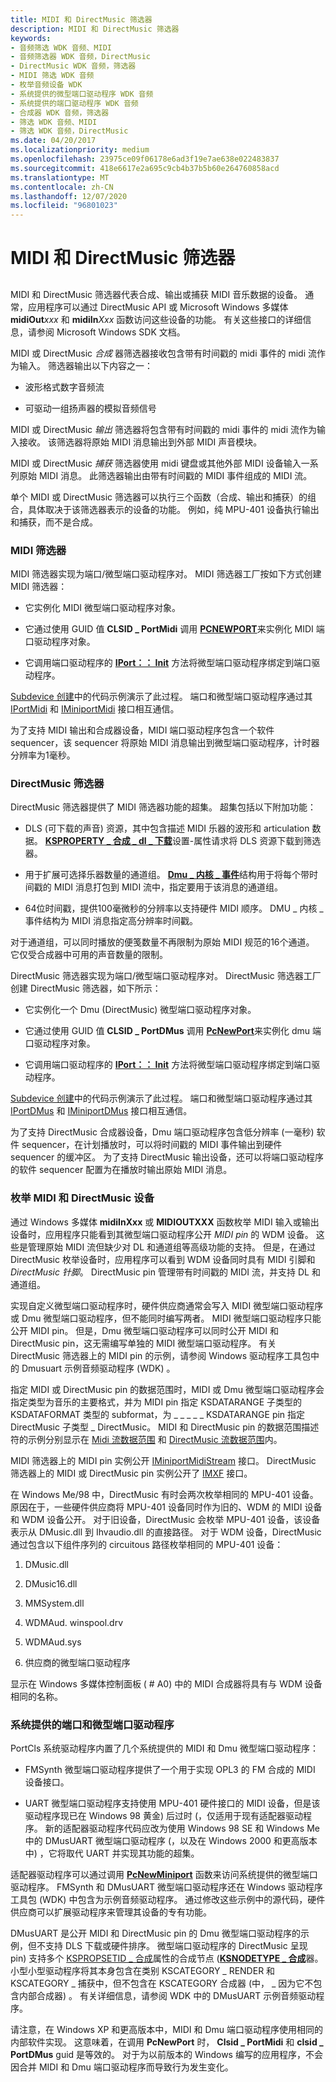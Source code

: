 ```yaml
---
title: MIDI 和 DirectMusic 筛选器
description: MIDI 和 DirectMusic 筛选器
keywords:
- 音频筛选 WDK 音频、MIDI
- 音频筛选器 WDK 音频，DirectMusic
- DirectMusic WDK 音频，筛选器
- MIDI 筛选 WDK 音频
- 枚举音频设备 WDK
- 系统提供的微型端口驱动程序 WDK 音频
- 系统提供的端口驱动程序 WDK 音频
- 合成器 WDK 音频，筛选器
- 筛选 WDK 音频、MIDI
- 筛选 WDK 音频，DirectMusic
ms.date: 04/20/2017
ms.localizationpriority: medium
ms.openlocfilehash: 23975ce09f06178e6ad3f19e7ae638e022483837
ms.sourcegitcommit: 418e6617e2a695c9cb4b37b5b60e264760858acd
ms.translationtype: MT
ms.contentlocale: zh-CN
ms.lasthandoff: 12/07/2020
ms.locfileid: "96801023"
---
```

# <a name="midi-and-directmusic-filters"></a>MIDI 和 DirectMusic 筛选器


## <span id="midi_and_directmusic_filters"></span><span id="MIDI_AND_DIRECTMUSIC_FILTERS"></span>


MIDI 和 DirectMusic 筛选器代表合成、输出或捕获 MIDI 音乐数据的设备。 通常，应用程序可以通过 DirectMusic API 或 Microsoft Windows 多媒体 **midiOut**_xxx_ 和 **midiIn**_Xxx_ 函数访问这些设备的功能。 有关这些接口的详细信息，请参阅 Microsoft Windows SDK 文档。

MIDI 或 DirectMusic *合成* 器筛选器接收包含带有时间戳的 midi 事件的 midi 流作为输入。 筛选器输出以下内容之一：

-   波形格式数字音频流

-   可驱动一组扬声器的模拟音频信号

MIDI 或 DirectMusic *输出* 筛选器将包含带有时间戳的 midi 事件的 midi 流作为输入接收。 该筛选器将原始 MIDI 消息输出到外部 MIDI 声音模块。

MIDI 或 DirectMusic *捕获* 筛选器使用 midi 键盘或其他外部 MIDI 设备输入一系列原始 MIDI 消息。 此筛选器输出由带有时间戳的 MIDI 事件组成的 MIDI 流。

单个 MIDI 或 DirectMusic 筛选器可以执行三个函数（合成、输出和捕获）的组合，具体取决于该筛选器表示的设备的功能。 例如，纯 MPU-401 设备执行输出和捕获，而不是合成。

### <a name="span-idmidi_filterspanspan-idmidi_filterspanspan-idmidi_filterspanmidi-filter"></a><span id="MIDI_Filter"></span><span id="midi_filter"></span><span id="MIDI_FILTER"></span>MIDI 筛选器

MIDI 筛选器实现为端口/微型端口驱动程序对。 MIDI 筛选器工厂按如下方式创建 MIDI 筛选器：

-   它实例化 MIDI 微型端口驱动程序对象。

-   它通过使用 GUID 值 **CLSID \_ PortMidi** 调用 [**PCNEWPORT**](/windows-hardware/drivers/ddi/portcls/nf-portcls-pcnewport)来实例化 MIDI 端口驱动程序对象。

-   它调用端口驱动程序的 [**IPort：： Init**](/windows-hardware/drivers/ddi/portcls/nf-portcls-iport-init) 方法将微型端口驱动程序绑定到端口驱动程序。

[Subdevice 创建](subdevice-creation.md)中的代码示例演示了此过程。 端口和微型端口驱动程序通过其 [IPortMidi](/windows-hardware/drivers/ddi/portcls/nn-portcls-iportmidi) 和 [IMiniportMidi](/windows-hardware/drivers/ddi/portcls/nn-portcls-iminiportmidi) 接口相互通信。

为了支持 MIDI 输出和合成器设备，MIDI 端口驱动程序包含一个软件 sequencer，该 sequencer 将原始 MIDI 消息输出到微型端口驱动程序，计时器分辨率为1毫秒。

### <a name="span-iddirectmusic_filterspanspan-iddirectmusic_filterspanspan-iddirectmusic_filterspandirectmusic-filter"></a><span id="DirectMusic_Filter"></span><span id="directmusic_filter"></span><span id="DIRECTMUSIC_FILTER"></span>DirectMusic 筛选器

DirectMusic 筛选器提供了 MIDI 筛选器功能的超集。 超集包括以下附加功能：

-   DLS (可下载的声音) 资源，其中包含描述 MIDI 乐器的波形和 articulation 数据。 [**KSPROPERTY \_ 合成 \_ dl \_ 下载**](/previous-versions/ff537396(v=vs.85))设置-属性请求将 DLS 资源下载到筛选器。

-   用于扩展可选择乐器数量的通道组。 [**Dmu \_ 内核 \_ 事件**](/windows-hardware/drivers/ddi/dmusicks/ns-dmusicks-_dmus_kernel_event)结构用于将每个带时间戳的 MIDI 消息打包到 MIDI 流中，指定要用于该消息的通道组。

-   64位时间戳，提供100毫微秒的分辨率以支持硬件 MIDI 顺序。 DMU \_ 内核 \_ 事件结构为 MIDI 消息指定高分辨率时间戳。

对于通道组，可以同时播放的便笺数量不再限制为原始 MIDI 规范的16个通道。 它仅受合成器中可用的声音数量的限制。

DirectMusic 筛选器实现为端口/微型端口驱动程序对。 DirectMusic 筛选器工厂创建 DirectMusic 筛选器，如下所示：

-   它实例化一个 Dmu (DirectMusic) 微型端口驱动程序对象。

-   它通过使用 GUID 值 **CLSID \_ PortDMus** 调用 [**PcNewPort**](/windows-hardware/drivers/ddi/portcls/nf-portcls-pcnewport)来实例化 dmu 端口驱动程序对象。

-   它调用端口驱动程序的 [**IPort：： Init**](/windows-hardware/drivers/ddi/portcls/nf-portcls-iport-init) 方法将微型端口驱动程序绑定到端口驱动程序。

[Subdevice 创建](subdevice-creation.md)中的代码示例演示了此过程。 端口和微型端口驱动程序通过其 [IPortDMus](/windows-hardware/drivers/ddi/dmusicks/nn-dmusicks-iportdmus) 和 [IMiniportDMus](/windows-hardware/drivers/ddi/dmusicks/nn-dmusicks-iminiportdmus) 接口相互通信。

为了支持 DirectMusic 合成器设备，Dmu 端口驱动程序包含低分辨率 (一毫秒) 软件 sequencer，在计划播放时，可以将时间戳的 MIDI 事件输出到硬件 sequencer 的缓冲区。 为了支持 DirectMusic 输出设备，还可以将端口驱动程序的软件 sequencer 配置为在播放时输出原始 MIDI 消息。

### <a name="span-idenumerating_midi_and_directmusic_devicesspanspan-idenumerating_midi_and_directmusic_devicesspanspan-idenumerating_midi_and_directmusic_devicesspanenumerating-midi-and-directmusic-devices"></a><span id="Enumerating_MIDI_and_DirectMusic_Devices"></span><span id="enumerating_midi_and_directmusic_devices"></span><span id="ENUMERATING_MIDI_AND_DIRECTMUSIC_DEVICES"></span>枚举 MIDI 和 DirectMusic 设备

通过 Windows 多媒体 **midiInXxx** 或 **MIDIOUTXXX** 函数枚举 MIDI 输入或输出设备时，应用程序只能看到其微型端口驱动程序公开 *MIDI pin* 的 WDM 设备。 这些是管理原始 MIDI 流但缺少对 DL 和通道组等高级功能的支持。 但是，在通过 DirectMusic 枚举设备时，应用程序可以看到 WDM 设备同时具有 MIDI 引脚和 *DirectMusic 针脚*。 DirectMusic pin 管理带有时间戳的 MIDI 流，并支持 DL 和通道组。

实现自定义微型端口驱动程序时，硬件供应商通常会写入 MIDI 微型端口驱动程序或 Dmu 微型端口驱动程序，但不能同时编写两者。 MIDI 微型端口驱动程序只能公开 MIDI pin。 但是，Dmu 微型端口驱动程序可以同时公开 MIDI 和 DirectMusic pin，这无需编写单独的 MIDI 微型端口驱动程序。 有关 DirectMusic 筛选器上的 MIDI pin 的示例，请参阅 Windows 驱动程序工具包中的 Dmusuart 示例音频驱动程序 (WDK) 。

指定 MIDI 或 DirectMusic pin 的数据范围时，MIDI 或 Dmu 微型端口驱动程序会指定类型为音乐的主要格式，并为 MIDI pin 指定 KSDATARANGE 子类型的 KSDATAFORMAT 类型的 subformat，为 \_ \_ \_ \_ \_ KSDATARANGE pin 指定 DirectMusic 子类型 \_ DirectMusic。 MIDI 和 DirectMusic pin 的数据范围描述符的示例分别显示在 [Midi 流数据范围](midi-stream-data-range.md) 和 [DirectMusic 流数据范围](directmusic-stream-data-range.md)内。

MIDI 筛选器上的 MIDI pin 实例公开 [IMiniportMidiStream](/windows-hardware/drivers/ddi/portcls/nn-portcls-iminiportmidistream) 接口。 DirectMusic 筛选器上的 MIDI 或 DirectMusic pin 实例公开了 [IMXF](/windows-hardware/drivers/ddi/dmusicks/nn-dmusicks-imxf) 接口。

在 Windows Me/98 中，DirectMusic 有时会两次枚举相同的 MPU-401 设备。 原因在于，一些硬件供应商将 MPU-401 设备同时作为旧的、WDM 的 MIDI 设备和 WDM 设备公开。 对于旧设备，DirectMusic 会枚举 MPU-401 设备，该设备表示从 DMusic.dll 到 Ihvaudio.dll 的直接路径。 对于 WDM 设备，DirectMusic 通过包含以下组件序列的 circuitous 路径枚举相同的 MPU-401 设备：

1.  DMusic.dll

2.  DMusic16.dll

3.  MMSystem.dll

4.  WDMAud. winspool.drv

5.  WDMAud.sys

6.  供应商的微型端口驱动程序

显示在 Windows 多媒体控制面板 ( # A0) 中的 MIDI 合成器将具有与 WDM 设备相同的名称。

### <a name="span-idsystem-supplied_port_and_miniport_driversspanspan-idsystem-supplied_port_and_miniport_driversspanspan-idsystem-supplied_port_and_miniport_driversspansystem-supplied-port-and-miniport-drivers"></a><span id="System-Supplied_Port_and_Miniport_Drivers"></span><span id="system-supplied_port_and_miniport_drivers"></span><span id="SYSTEM-SUPPLIED_PORT_AND_MINIPORT_DRIVERS"></span>系统提供的端口和微型端口驱动程序

PortCls 系统驱动程序内置了几个系统提供的 MIDI 和 Dmu 微型端口驱动程序：

-   FMSynth 微型端口驱动程序提供了一个用于实现 OPL3 的 FM 合成的 MIDI 设备接口。

-   UART 微型端口驱动程序支持使用 MPU-401 硬件接口的 MIDI 设备，但是该驱动程序现已在 Windows 98 黄金) 后过时 (，仅适用于现有适配器驱动程序。 新的适配器驱动程序代码应改为使用 Windows 98 SE 和 Windows Me 中的 DMusUART 微型端口驱动程序 (，以及在 Windows 2000 和更高版本中) ，它将取代 UART 并实现其功能的超集。

适配器驱动程序可以通过调用 [**PcNewMiniport**](/windows-hardware/drivers/ddi/portcls/nf-portcls-pcnewminiport) 函数来访问系统提供的微型端口驱动程序。 FMSynth 和 DMusUART 微型端口驱动程序还在 Windows 驱动程序工具包 (WDK) 中包含为示例音频驱动程序。 通过修改这些示例中的源代码，硬件供应商可以扩展驱动程序来管理其设备的专有功能。

DMusUART 是公开 MIDI 和 DirectMusic pin 的 Dmu 微型端口驱动程序的示例，但不支持 DLS 下载或硬件排序。 微型端口驱动程序的 DirectMusic 呈现 pin) 支持多个 [KSPROPSETID \_ 合成](./kspropsetid-synth.md)属性的合成节点 ([**KSNODETYPE \_ 合成**](./ksnodetype-synthesizer.md)器。 小型小型驱动程序将其本身包含在类别 KSCATEGORY \_ RENDER 和 KSCATEGORY \_ 捕获中，但不包含在 KSCATEGORY 合成器 (中， \_ 因为它不包含内部合成器) 。 有关详细信息，请参阅 WDK 中的 DMusUART 示例音频驱动程序。

请注意，在 Windows XP 和更高版本中，MIDI 和 Dmu 端口驱动程序使用相同的内部软件实现。 这意味着，在调用 **PcNewPort** 时， **Clsid \_ PortMidi** 和 **clsid \_ PortDMus** guid 是等效的。 对于为以前版本的 Windows 编写的应用程序，不会因合并 MIDI 和 Dmu 端口驱动程序而导致行为发生变化。

 

